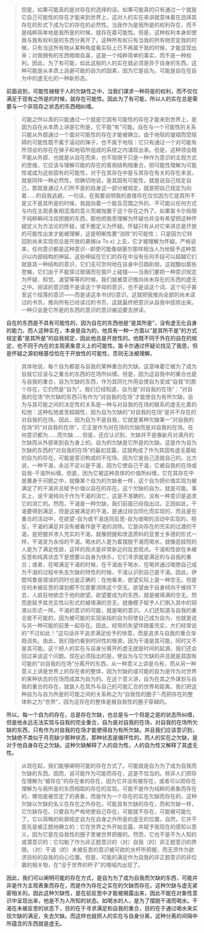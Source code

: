 <blockquote data-pid="nL7ki-bt">但是，如果可能真的是对存在的选择的话，如果可能真的只有通过一个就是它自己可能性的存在才能来到世界上，这对人的实在来讲就意味着在选择其存在的形式下成为它的存在的必然性。当我作为是我所是的权利存在，而不是纯粹简单地是我所是的时候，就存在着可能性。但是，这种权利本身却使我与我有权利是的东西分离开了。这种所有权只有当我的所有物否定我的时候，只有当这所有物从某种角度看实际上已不再属于我的时候，才能显现出来；对我拥有的东西暗暗自喜，这是一个纯粹简单的事实，而不是一种权利。因此，为了有可能，如此这般的人的实在就必须是异于自身的东西。这种可能是从本质上逃避可能的自为的因素，因为它是自为。可能是自在在自为中的虚无化的一种新形态。</blockquote><p data-pid="IcRQdaoa">前面说到，可能性植根于人的欠缺性之中，当我们谋求一种将是的权利，而不仅仅满足于现有之所是的时候，就存在可能性。因此为了有可能，所以人的实在总是需要与一个非现存之状态的东西相纠缠。</p><blockquote data-pid="35n4pl2X">可能之所以真的只能通过一个就是它固有可能性的存在才能来到世界上，是因为自在从本质上讲是它所是，它不能“有”可能。自在与一个可能性的关系只能从外部通过一个面对可能性的存在才能被确立。由于地毯的皱褶而受阻碍的可能性既不属于滚动的弹子，也不属于地毯：它只有通过一个对可能有所领会的存在在弹子和地毯所组成的系统之内涌现出来。但是，这种领会既不能从外部、也就是从自在而来，也不局限于只是一种作为意识的主观方式的思维，它应该与理解可能的存在的客观结构相重合。把可能性理解为可能性或成为这些固有的可能性，对于在其存在中是与其存在有关的存在来说，就是同样一种必然性。但确切地说，是其固有可能性，就是说自己规定自己，那就是通过人们所不是的自身这一部分被规定，就是把自己规定为向着……的自我逃避。一句话，在我要说明我的直接存在仅仅因为它是其所不是又不是其所是的时候，我就向着一个能及范围之外的、不可能以任何方式与内在主观表象相混淆的意义而被抛置于这个存在之外了。如果笛卡尔局限于纯粹瞬间注视把握的东西，那他把我思理解为怀疑也并没有希望把这种怀疑定义为方法论的怀疑，或干脆定义为怀疑。怀疑只有从对它来讲总是开放的可能性出发才能被理解，这是明晰性要“消除”的可能性； 只是因为它转回到尚未实现但总是开放的悬搁(a To x) 上去，它才被理解为怀疑。严格说来，任何意识都是这种意识--即使可能像胡塞尔那样相当人为地赋予这种意识以内部结构的伸延，这些伸延在它们的存在中没有任何手段可以超越它们就是其一种结构的意识，它们无可奈何地在自身中日趋削弱，这就酷似那些苍蝇，它们由于不能穿过玻璃而在窗户上碰撞——当我们要把一种意识规定为怀疑、知觉、渴望等等的时候，我们就被意识推向尚未存在的东西的虚无之中。阅读的意识既不是读这个字母的意识，也不是读这个词、这个句子甚至这个段落的意识——而是读这本书(的)意识，这就把我推向全部的尚未读过的书页，推向所有已经读过的书页，这就最终把意识从自我中拔除出来。一种只会是它所是的东西的意识的意识被迫要去拼读。</blockquote><p data-pid="xUYdp_hG">自在的东西是不具有可能性的，因为自在的东西他是“是其所是”，没有虚无化自身的能力。而人这种实在，本身是自为的，他具有一种一方面以“是其所不是”的方式规定着“是其所是”的自我规定，因此他总是开放性的。他既不同于外在的自在的规定，也不同于内在的主观表象意义上的可能性。笛卡尔通过怀疑论找见了我思，但是怀疑之源初根基恰恰在于开放性的可能性，否则无法被理解。</p><blockquote data-pid="oDw159gI">具体地说，每个自为都是与自我的某种重合的欠缺。这意味着它被为了成为自我它应该与之重合的东西的在场所纠缠。但是，因为这自我中的重合也是与自我的重合，自为欠缺的东西，作为其同化作用会使自为变成“自我”的那个存在，它仍然是“自为”。我们已经知道，自为是“对自我的在场”：“对自我的在场”所欠缺的东西只有作为“对自我的在场”才能使自为有所欠缺。自为与其可能之间的决定性的关系是一种与对自我的在场的联系的虚无化着的松弛：这种松弛直至超越性，因为自为欠缺的“对自我的在场”是并不存在的对自我的在场。因此，因为自为不是自我，它就是某种欠缺某一“对自我的在场”的“对自我的在场”，它正是作为对在场的欠缺而是对自我的在场。任何意识都为……而欠缺……但是，还应认识到，欠缺并不是像新月对满月的欠缺而从外部来到自为身上的。自为的欠缺是它所是的欠缺。这是作为自为欠缺的东西的“对自我的在场”的最初显露，这就构成了作为其固有虚无基础的自为的存在。可能是意识构成的不在场，因为它是自己造就自己的。比方说，一种干渴，永远不足以是干渴，因为它使自己干渴，它被自我的在场或自我-干渴所纠缠。但是，因为它被这种具体的价值所纠缠，它在其存在中是置身于问题之中，就像某个自为的欠缺者一样，这个自为把价值实现为被满足了的干渴并且赋予价值以自在的存在。这个欠缺的自为，就是可能。事实上，说干渴倾向于作为干渴的消亡，这是不准确的，没有一种意识是追求它的消亡的。然而，干渴是一种欠缺，我们前面已经指出过。正因如此，干渴要得到满足，但是这被满足的干渴，是通过综合同化而实现的，而且是在重合的活动中，在欲望-自为或干渴连同反思-自为或喝的活动中实现的，相反，干渴的满足并没有被看作是干渴的消除。它是向存在的充实的过渡的干渴，是把握并渗入充实的干渴，就像把握和改造质料的亚里士多德的形式一样，干渴变为永恒的干渴。喝水的人是为着摆脱干渴而喝水，就像逛妓院的人是为了满足性欲，这样的观点是非常新近的反思观点。干渴和性欲在未被反思和纯真状态下是想要以自身为快乐，它们寻求就是满足的与自我的重合；或者，在喝满足干渴的时候，在干渴由于喝水、在喝并通过喝使自己成为干渴的过程中失去欠缺的特性的时候，干渴认识到自己是干渴。因此，伊壁鸠鲁是错误的同时也是正确的：在他看来，欲望实际上是一种空无。但是任何未被反思的谋划都不仅是要消除这个空无。欲望由于自身倾向于维持下去，人疯狂地依恋于他的欲望。欲望要成为的东西，就是被填满的空无，然而是赋予其充实性以形式的被填满的空无，就像模子赋予人们倒入其中的铜液以形式一样。干渴的意识的可能，就是喝的意识。人们还知道与自我的重合是不可能的，因为被可能的实现染指的自为将使自己成为自为，也就是说与另一种可能的前景一起存在。因此，经常的失望伴随着充实，大们经常说的“不过如此！”这句话并不追求满足给予的快意，而是追求与自我的重合渐趋消失。由此，我们隐约看到时间性的根源，因为干渴是其可能，同时又不是其可能。这个把人的实在与自身分离开的虚无就是时间的起源。我们还会回过来谈这个问题。现在必须指出的是，使自为与它欠缺的并且就是其固有可能的“对自我的在场”分离开的东西，从一种意义上讲是乌有，而从另一种意义上讲是世界上的存在者的整体，因为欠缺的或可能的自为是作为对世界的某种状态的在场而成其为自为的。在这个意义讲，自为在其之外谋划与自我的重合的存在，就是人在其外与自己的可能汇合的世界和距离。我们把这种自为与自为所是的可能之间的关系称之为“自我性的圈子”-而把存在的整体称之为“世界”，因为这存在的整体是被自我性的圈子穿越的。</blockquote><p data-pid="iqzvKVXa">所以，每一个自为的存在，总是存在欠缺，也总是与一个将是之是的状态所纠缠，但是他永远无法实现与自我的完全重合，自为是对自我的在场，对自我的在场所欠缺的东西，只有作为对自我的在场才能使得自为有所欠缺。并且我们应该意识到，欠缺绝不类似于月亮缺少那种状态，那种状态是循环性的。而人的实在之欠缺，是对于他自身存在之欠缺。这种欠缺解释了人的自为性，人的自为性又解释了其虚无性。</p><blockquote data-pid="snV_9LYk">从现在起，我们能够阐明可能的存在方式了。可能就是自为为了成为自我而欠缺的东西。因而，说可能作为可能而存在，这是不恰当的。除非人们把存在理解为“被存在”的存在者的存在，因为它并没有被存在，或者可以把存在理解为与我所是的东西相距的存在的显现。可能不是作为纯粹的表象而存在的，哪怕是被否定了的表象，而是作为一个存在的实在欠缺而存在的，这种欠缺以欠缺的名义在存在之外存在。可能具有欠缺的存在，而和欠缺一样，它欠缺存在。只要自为严格地使自己存在，可能就不存在，可能被可能化了，它以简略的轮廓规定自为在自身之外所是的虚无的位置。自然，它并不首先是被正题地确立的：它在世界之外开始显露，并赋予我现在的感知以意义，因为它是在自我性的圈子里被世界把握的。然而，它也不是不为人知的或潜意识的：它勾勒了作为非正题意识的（对）自我（的）非正题意识的界限。（对）干渴（的）未被反思的意识被可欲的水杯所把握，而无须作为欲求目标的自我的向心位置。但是，可能的满足作为自我的非正题意识的非位置的相关物，在“没于世界的杯子”的境域内出现了。</blockquote><p data-pid="aAYCusHY">因此，我们可以阐明可能的存在方式，是自为为了成为自我而欠缺的东西，可能并非是作为主观表象而存在，而是作为存在之实在的欠缺而存在。这种欠缺与虚无紧密相关的。因此这种欠缺性，是在前反思中才能被揭露出来，因此不能在对象性意识中呈现出来，他是不为人所知的状态。如喝水的人，是为了摆脱干渴而喝水。干渴在未被反思的状态下，目的在于寻求满足和自我的重合，目的在于通过喝水来实现欠缺的满足，失去欠缺。而这样也就把人的实在与自身分离，这种分离的间隔中所蕴含的东西就是虚无。</p><p></p>
